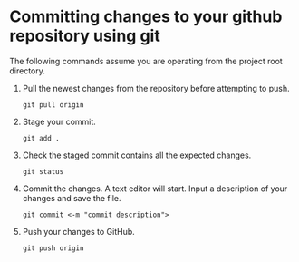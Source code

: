 # Committing changes to your github repository using git

The following commands assume you are operating from the project root directory.

1. Pull the newest changes from the repository before attempting to push.

    `git pull origin`

2. Stage your commit.

    `git add .`

3. Check the staged commit contains all the expected changes.

    `git status`

4. Commit the changes. A text editor will start.  Input a description of your changes and save the file.

    `git commit <-m "commit description">`

5. Push your changes to GitHub.

    `git push origin`
